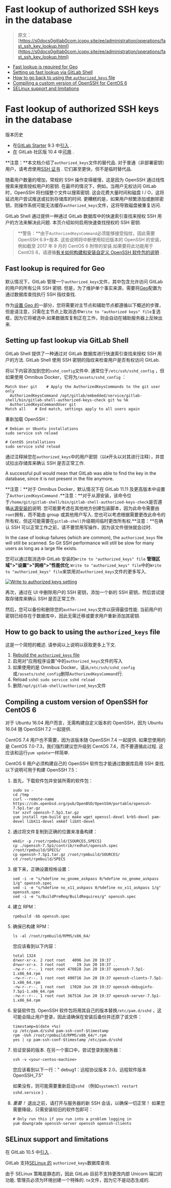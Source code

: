 # Fast lookup of authorized SSH keys in the database

> 原文：[https://s0docs0gitlab0com.icopy.site/ee/administration/operations/fast_ssh_key_lookup.html](https://s0docs0gitlab0com.icopy.site/ee/administration/operations/fast_ssh_key_lookup.html)

*   [Fast lookup is required for Geo](#fast-lookup-is-required-for-geo-premium)
*   [Setting up fast lookup via GitLab Shell](#setting-up-fast-lookup-via-gitlab-shell)
*   [How to go back to using the `authorized_keys` file](#how-to-go-back-to-using-the-authorized_keys-file)
*   [Compiling a custom version of OpenSSH for CentOS 6](#compiling-a-custom-version-of-openssh-for-centos-6)
*   [SELinux support and limitations](#selinux-support-and-limitations)

# Fast lookup of authorized SSH keys in the database[](#fast-lookup-of-authorized-ssh-keys-in-the-database "Permalink")

版本历史

*   在[GitLab Starter](https://about.gitlab.com/pricing/) 9.3 中[引入](https://gitlab.com/gitlab-org/gitlab/-/issues/1631) .
*   [在](https://gitlab.com/gitlab-org/gitlab/-/issues/3953) GitLab 社区版 10.4 中[可用](https://gitlab.com/gitlab-org/gitlab/-/issues/3953) .

**注意：**本文档介绍了`authorized_keys`文件的替代品. 对于普通（非部署密钥）用户，请考虑使用[SSH 证书](ssh_certificates.html) . 它们甚至更快，但不是临时替代品.

随着用户数量的增加，常规的 SSH 操作变得缓慢，这是因为 OpenSSH 通过线性搜索来搜索授权用户的密钥. 在最坏的情况下，例如，当用户无权访问 GitLab 时，OpenSSH 将扫描整个文件以搜索密钥. 这会花费大量时间和磁盘 I / O，这将延迟用户尝试推送或拉到存储库的时间. 更糟糕的是，如果用户频繁添加或删除密钥，则操作系统可能无法缓存`authorized_keys`文件，这将导致磁盘被重复访问.

GitLab Shell 通过提供一种通过 GitLab 数据库中的快速索引查找来授权 SSH 用户的方法来解决此问题. 本页介绍如何启用快速查找授权的 SSH 密钥.

> **警告：**由于`AuthorizedKeysCommand`必须能够接受指纹，因此需要 OpenSSH 6.9+版本. 这些说明将中断使用较旧版本的 OpenSSH 的安装，例如截至 2017 年 9 月的 CentOS 6 附带的安装.如果要将此功能用于 CentOS 6，请遵循[有关如何构建和安装自定义 OpenSSH 软件包的说明](#compiling-a-custom-version-of-openssh-for-centos-6) .

## Fast lookup is required for Geo[](#fast-lookup-is-required-for-geo-premium "Permalink")

默认情况下，GitLab 管理一个`authorized_keys`文件，其中包含允许访问 GitLab 的用户的所有公共 SSH 密钥. 但是，为了维护单个事实来源，需要将[Geo](../geo/replication/index.html)配置为通过数据库查找执行 SSH 指纹查找.

作为[设置 Geo 的](../geo/replication/index.html#setup-instructions)一部分，您将需要对主节点和辅助节点都遵循以下概述的步骤，但是请注意，只需在主节点上取消选中`Write to "authorized keys" file`复选框，因为它将被选中.如果数据库复制正在工作，则会自动在辅助服务器上反映出来.

## Setting up fast lookup via GitLab Shell[](#setting-up-fast-lookup-via-gitlab-shell "Permalink")

GitLab Shell 提供了一种通过对 GitLab 数据库进行快速索引查找来授权 SSH 用户的方法. GitLab Shell 使用 SSH 密钥的指纹来检查用户是否有权访问 GitLab.

将以下内容添加到您的`sshd_config`文件中. 通常位于`/etc/ssh/sshd_config` ，但如果使用 Omnibus Docker，它将为`/assets/sshd_config` ：

```
Match User git    # Apply the AuthorizedKeysCommands to the git user only
  AuthorizedKeysCommand /opt/gitlab/embedded/service/gitlab-shell/bin/gitlab-shell-authorized-keys-check git %u %k
  AuthorizedKeysCommandUser git
Match all    # End match, settings apply to all users again 
```

重新加载 OpenSSH：

```
# Debian or Ubuntu installations
sudo service ssh reload

# CentOS installations
sudo service sshd reload 
```

通过注释掉您在`authorized_keys`中的用户密钥（以`#`开头以对其进行注释），并尝试拉出存储库来确认 SSH 是否正常工作.

A successful pull would mean that GitLab was able to find the key in the database, since it is not present in the file anymore.

**注意：**对于 Omnibus Docker，默认情况下在 GitLab 11.11 及更高版本中设置了`AuthorizedKeysCommand` .**注意：**对于从源安装，该命令位于`/home/git/gitlab-shell/bin/gitlab-shell-authorized-keys-check`是否遵循[从源安装的](../../install/installation.html#install-gitlab-shell)说明. 您可能要考虑在其他地方创建包装脚本，因为此命令需要由`root`拥有，而不能由 group 或其他用户写入. 您也可以考虑根据需要更改此命令的所有权，但这可能需要在`gitlab-shell`升级期间临时更改所有权.**注意：**在确认 SSH 可以正常工作之前，请不要禁用写操作，因为该文件很快就会过时.

In the case of lookup failures (which are common), the `authorized_keys` file will still be scanned. So Git SSH performance will still be slow for many users as long as a large file exists.

您可以通过取消选中 GitLab 安装的`Write to "authorized_keys" file` **管理区域">"设置">"网络">"性能优化** `Write to "authorized_keys" file`中的`Write to "authorized_keys" file`来禁用对`authorized_keys`文件的更多写入.

[![Write to authorized keys setting](img/f9144e03cf945bcf549c131e2816298f.png)](img/write_to_authorized_keys_setting.png)

再次，通过在 UI 中删除用户的 SSH 密钥，添加一个新的 SSH 密钥，然后尝试提取存储库来确认 SSH 是否正常工作.

然后，您可以备份和删除您的`authorized_keys`文件以获得最佳性能. 当前用户的密钥已经存在于数据库中，因此无需迁移或要求用户重新添加其密钥.

## How to go back to using the `authorized_keys` file[](#how-to-go-back-to-using-the-authorized_keys-file "Permalink")

这是一个简短的概述. 请参阅以上说明以获取更多上下文.

1.  [Rebuild the `authorized_keys` file](../raketasks/maintenance.html#rebuild-authorized_keys-file)
2.  启用对"应用程序设置"中的`authorized_keys`文件的写入
3.  如果使用的是 Omnibus Docker，请从`/etc/ssh/sshd_config`或`/assets/sshd_config`删除`AuthorizedKeysCommand`行.
4.  Reload `sshd`: `sudo service sshd reload`
5.  删除`/opt/gitlab-shell/authorized_keys`文件

## Compiling a custom version of OpenSSH for CentOS 6[](#compiling-a-custom-version-of-openssh-for-centos-6 "Permalink")

对于 Ubuntu 16.04 用户而言，无需构建自定义版本的 OpenSSH，因为 Ubuntu 16.04 随 OpenSSH 7.2 一起提供.

CentOS 7.4 用户也不需要，因为该版本随 OpenSSH 7.4 一起提供. 如果您使用的是 CentOS 7.0-7.3，我们强烈建议您升级到 CentOS 7.4，而不要遵循此过程. 这应该和运行`yum update`一样简单.

CentOS 6 用户必须构建自己的 OpenSSH 软件包才能通过数据库启用 SSH 查找. 以下说明可用于构建 OpenSSH 7.5：

1.  首先，下载软件包并安装所需的软件包：

    ```
    sudo su -
    cd /tmp
    curl --remote-name https://cdn.openbsd.org/pub/OpenBSD/OpenSSH/portable/openssh-7.5p1.tar.gz
    tar xzvf openssh-7.5p1.tar.gz
    yum install rpm-build gcc make wget openssl-devel krb5-devel pam-devel libX11-devel xmkmf libXt-devel 
    ```

2.  通过将文件复制到正确的位置来准备构建：

    ```
    mkdir -p /root/rpmbuild/{SOURCES,SPECS}
    cp ./openssh-7.5p1/contrib/redhat/openssh.spec /root/rpmbuild/SPECS/
    cp openssh-7.5p1.tar.gz /root/rpmbuild/SOURCES/
    cd /root/rpmbuild/SPECS 
    ```

3.  接下来，正确设置规格设置：

    ```
    sed -i -e "s/%define no_gnome_askpass 0/%define no_gnome_askpass 1/g" openssh.spec
    sed -i -e "s/%define no_x11_askpass 0/%define no_x11_askpass 1/g" openssh.spec
    sed -i -e "s/BuildPreReq/BuildRequires/g" openssh.spec 
    ```

4.  建立 RPM：

    ```
    rpmbuild -bb openssh.spec 
    ```

5.  确保已构建 RPM：

    ```
    ls -al /root/rpmbuild/RPMS/x86_64/ 
    ```

    您应该看到以下内容：

    ```
    total 1324
    drwxr-xr-x. 2 root root   4096 Jun 20 19:37 .
    drwxr-xr-x. 3 root root     19 Jun 20 19:37 ..
    -rw-r--r--. 1 root root 470828 Jun 20 19:37 openssh-7.5p1-1.x86_64.rpm
    -rw-r--r--. 1 root root 490716 Jun 20 19:37 openssh-clients-7.5p1-1.x86_64.rpm
    -rw-r--r--. 1 root root  17020 Jun 20 19:37 openssh-debuginfo-7.5p1-1.x86_64.rpm
    -rw-r--r--. 1 root root 367516 Jun 20 19:37 openssh-server-7.5p1-1.x86_64.rpm 
    ```

6.  安装软件包. OpenSSH 软件包将用其自己的版本替换`/etc/pam.d/sshd` ，这可能会阻止用户登录，因此请确保在安装后备份并还原了该文件：

    ```
    timestamp=$(date +%s)
    cp /etc/pam.d/sshd pam-ssh-conf-$timestamp
    rpm -Uvh /root/rpmbuild/RPMS/x86_64/*.rpm
    yes | cp pam-ssh-conf-$timestamp /etc/pam.d/sshd 
    ```

7.  验证安装的版本. 在另一个窗口中，尝试登录到服务器：

    ```
    ssh -v <your-centos-machine> 
    ```

    您应该看到以下一行：" debug1：远程协议版本 2.0，远程软件版本 OpenSSH_7.5"

    如果没有，则可能需要重新启动`sshd` （例如`systemctl restart sshd.service` ）.

8.  *重要！* 退出之前，请打开与服务器的新 SSH 会话，以确保一切正常！ 如果您需要降级，只需安装较旧的软件包即可：

    ```
    # Only run this if you run into a problem logging in
    yum downgrade openssh-server openssh openssh-clients 
    ```

## SELinux support and limitations[](#selinux-support-and-limitations "Permalink")

在 GitLab 10.5 中[引入](https://gitlab.com/gitlab-org/omnibus-gitlab/-/issues/2855) .

GitLab 支持[SELinux 的](https://en.wikipedia.org/wiki/Security-Enhanced_Linux) `authorized_keys`数据库查询.

由于 SELinux 策略是静态的，因此 GitLab 目前不支持更改内部 Unicorn 端口的功能. 管理员必须为环境创建一个特殊的`.te`文件，因为它不是动态生成的.